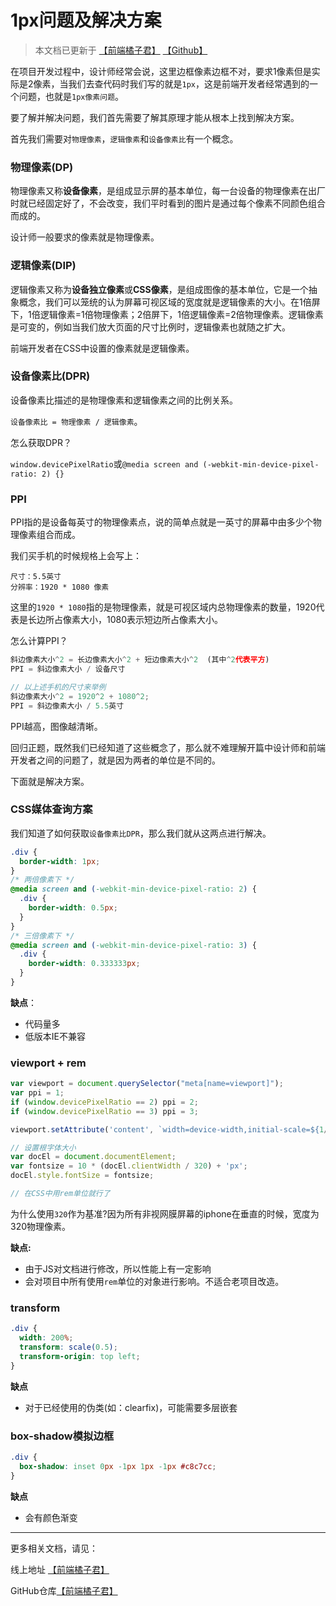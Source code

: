 # 1px问题及解决方案

> 本文档已更新于 [【前端橘子君】](http://xiaoysosheng.top/#/css/1px问题及解决方案) [【Github】](https://github.com/xiaoyaosheng-yu/library/blob/master/css/1px问题及解决方案.md)

在项目开发过程中，设计师经常会说，这里边框像素边框不对，要求1像素但是实际是2像素，当我们去查代码时我们写的就是`1px`，这是前端开发者经常遇到的一个问题，也就是`1px像素问题`。

要了解并解决问题，我们首先需要了解其原理才能从根本上找到解决方案。

首先我们需要对`物理像素`，`逻辑像素`和`设备像素比`有一个概念。

### 物理像素(DP)

物理像素又称**设备像素**，是组成显示屏的基本单位，每一台设备的物理像素在出厂时就已经固定好了，不会改变，我们平时看到的图片是通过每个像素不同颜色组合而成的。

设计师一般要求的像素就是物理像素。

### 逻辑像素(DIP)
逻辑像素又称为**设备独立像素**或**CSS像素**，是组成图像的基本单位，它是一个抽象概念，我们可以笼统的认为屏幕可视区域的宽度就是逻辑像素的大小。在1倍屏下，1倍逻辑像素=1倍物理像素；2倍屏下，1倍逻辑像素=2倍物理像素。逻辑像素是可变的，例如当我们放大页面的尺寸比例时，逻辑像素也就随之扩大。

前端开发者在CSS中设置的像素就是逻辑像素。

### 设备像素比(DPR)

设备像素比描述的是物理像素和逻辑像素之间的比例关系。

`设备像素比 = 物理像素 / 逻辑像素`。

怎么获取DPR？

`window.devicePixelRatio`或`@media screen and (-webkit-min-device-pixel-ratio: 2) {}`

### PPI

PPI指的是设备每英寸的物理像素点，说的简单点就是一英寸的屏幕中由多少个物理像素组合而成。

我们买手机的时候规格上会写上：
```
尺寸：5.5英寸
分辨率：1920 * 1080 像素
```
这里的`1920 * 1080`指的是物理像素，就是可视区域内总物理像素的数量，1920代表是长边所占像素大小，1080表示短边所占像素大小。

怎么计算PPI？
```javascript
斜边像素大小^2 = 长边像素大小^2 + 短边像素大小^2  (其中^2代表平方)
PPI = 斜边像素大小 / 设备尺寸

// 以上述手机的尺寸来举例
斜边像素大小^2 = 1920^2 + 1080^2;
PPI = 斜边像素大小 / 5.5英寸
```

PPI越高，图像越清晰。

回归正题，既然我们已经知道了这些概念了，那么就不难理解开篇中设计师和前端开发者之间的问题了，就是因为两者的单位是不同的。

下面就是解决方案。

### CSS媒体查询方案

我们知道了如何获取`设备像素比DPR`，那么我们就从这两点进行解决。

```css
.div {
  border-width: 1px;
}
/* 两倍像素下 */
@media screen and (-webkit-min-device-pixel-ratio: 2) {
  .div {
    border-width: 0.5px;
  }
}
/* 三倍像素下 */
@media screen and (-webkit-min-device-pixel-ratio: 3) {
  .div {
    border-width: 0.333333px;
  }
}
```

**缺点**：
- 代码量多
- 低版本IE不兼容

### viewport + rem

```javascript
var viewport = document.querySelector("meta[name=viewport]");
var ppi = 1;
if (window.devicePixelRatio == 2) ppi = 2;
if (window.devicePixelRatio == 3) ppi = 3;

viewport.setAttribute('content', `width=device-width,initial-scale=${1/ppi}, maximum-scale=${1/ppi}, minimum-scale=${1/ppi}, user-scalable=no`);

// 设置根字体大小
var docEl = document.documentElement; 
var fontsize = 10 * (docEl.clientWidth / 320) + 'px'; 
docEl.style.fontSize = fontsize;

// 在CSS中用rem单位就行了
```
为什么使用`320`作为基准?因为所有非视网膜屏幕的iphone在垂直的时候，宽度为320物理像素。

**缺点:**
- 由于JS对文档进行修改，所以性能上有一定影响
- 会对项目中所有使用`rem`单位的对象进行影响。不适合老项目改造。

### transform

```css
.div {
  width: 200%;
  transform: scale(0.5);
  transform-origin: top left;
}
```

**缺点**
- 对于已经使用的伪类(如：clearfix)，可能需要多层嵌套

### box-shadow模拟边框
```css
.div {
  box-shadow: inset 0px -1px 1px -1px #c8c7cc;
}
```
**缺点**
- 会有颜色渐变

-------

更多相关文档，请见：

线上地址 [【前端橘子君】](http://xiaoysosheng.top)

GitHub仓库[【前端橘子君】](https://github.com/xiaoyaosheng-yu/library)